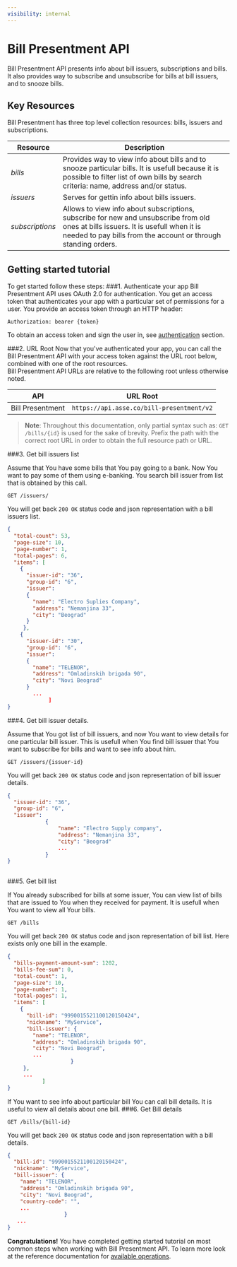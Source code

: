 ```yaml
---
visibility: internal
---
```


Bill Presentment API 
======================
Bill Presentment API presents info about bill issuers, subscriptions and bills. It also provides way to subscribe and unsubscribe for bills at bill issuers, and to snooze bills.  

  
Key Resources
-------------
Bill Presentment has three top level collection resources: bills, issuers and subscriptions.

Resource        | Description
----------------|-----------
*bills*         | Provides way to view info about bills and to snooze particular bills. It is usefull because it is possible to filter list of own bills by search criteria: name, address and/or status.
*issuers*       | Serves for gettin info about bills issuers.
*subscriptions* | Allows to view info about subscriptions, subscribe for new and unsubscribe from old ones at bills issuers. It is usefull when it is needed to pay bills from the account or through standing orders.
 
Getting started tutorial
---------------
To get started follow these steps:
###1. Authenticate your app
Bill Presentment API uses OAuth 2.0 for authentication. You get an access token that authenticates your app with a particular set of permissions for a user.
You provide an access token through an HTTP header:
```
Authorization: bearer {token}
```
To obtain an access token and sign the user in, see [authentication]() section.

###2. URL Root
Now that you've authenticated your app, you can call the Bill Presentment API with your access token against the URL root below, combined with one of the root resources.  
Bill Presentment API URLs are relative to the following root unless otherwise noted.


API | URL Root
--------|---------
Bill Presentment | `https://api.asse.co/bill-presentment/v2`

> **Note**: Throughout this documentation, only partial syntax such as: 
`GET /bills/{id}` is used for the sake of brevity. 
Prefix the path with the correct root URL in order to obtain the full resource path or URL.

###3. Get bill issuers list

Assume that You have some bills that You pay going to a bank. Now You want to pay some of them using e-banking. You search bill issuer from list that is obtained by this call.
```
GET /issuers/
```
You will get back `200 OK` status code and json representation with a bill issuers list.

```json
{
  "total-count": 53,
  "page-size": 10,
  "page-number": 1,
  "total-pages": 6,
  "items": [
    {
      "issuer-id": "36",
      "group-id": "6",
      "issuer": 
      {
        "name": "Electro Suplies Company",
        "address": "Nemanjina 33",
        "city": "Beograd"
      }
     },
    {
      "issuer-id": "30",
      "group-id": "6",
      "issuer": 
      {
        "name": "TELENOR",
        "address": "Omladinskih brigada 90",
        "city": "Novi Beograd"
      }  
        ...
             ]
}
```

###4. Get bill issuer details.

Assume that You got list of bill issuers, and now You want to view details for one particular bill issuer. This is usefull when You find bill issuer that You want to subscribe for bills and want to see info about him.

```
GET /issuers/{issuer-id}
```

You will get back `200 OK` status code and json representation of bill issuer details.

```json
{
  "issuer-id": "36",
  "group-id": "6",
  "issuer": 
            {
                "name": "Electro Supply company",
                "address": "Nemanjina 33",
                "city": "Beograd"
                ...
            }
}
  
```

###5. Get bill list

If You already subscribed for bills at some issuer, You can view list of bills that are issued to You when they received for payment. It is usefull when You want to view all Your bills.

```
GET /bills

```
You will get back `200 OK` status code and json representation of bill list. Here exists only one bill in the example.

```json
{
  "bills-payment-amount-sum": 1202,
  "bills-fee-sum": 0,
  "total-count": 1,
  "page-size": 10,
  "page-number": 1,
  "total-pages": 1,
  "items": [
    {
      "bill-id": "9990015521100120150424",
      "nickname": "MyService",
      "bill-issuer": {
        "name": "TELENOR",
        "address": "Omladinskih brigada 90",
        "city": "Novi Beograd",
        ...
                    }
     },
     ...
           ]
}
```

If You want to see info about particular bill You can call bill details. It is useful to view all details about one bill.
###6. Get Bill details

```
GET /bills/{bill-id}
```

You will get back `200 OK` status code and json representation with a bill details.

```json
{
  "bill-id": "9990015521100120150424",
  "nickname": "MyService",
  "bill-issuer": {
    "name": "TELENOR",
    "address": "Omladinskih brigada 90",
    "city": "Novi Beograd",
    "country-code": "",
    ...
                  }
   ...
}
```

**Congratulations!** You have completed getting started tutorial on most common steps when working with Bill Presentment API. 
To learn more look at the reference documentation for [available operations](swagger-ui).
